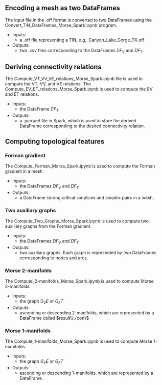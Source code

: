 ## Encoding a mesh as two DataFrames

The input file in the .off format is converted to two DataFrames using the Convert_TIN_DataFrames_Morse_Spark.ipynb program.
* Inputs:
  - a .off file representing a TIN, e.g., Canyon_Lake_Gorge_TX.off
* Outputs:
  - two .csv files corresponding to the DataFrames $DF_V$ and $DF_T$


## Deriving connectivity relations
The Compute_VT_VV_VE_relations_Morse_Spark.ipynb file is used to compute the VT, VV, and VE relations. The Compute_EV_ET_relations_Morse_Spark.ipynb is used to compute the EV and ET relations.
* Inputs:
  - the DataFrame $DF_T$
* Outputs:
  - a .parquet file in Spark, which is used to store the derived DataFrame corresponding to the desired connectivity relation.

## Computing topological features

### Forman gradient
The Compute_Forman_Morse_Spark.ipynb is used to compute the Forman gradient in a mesh.
* Inputs:
  - the DataFrames $DF_V$ and $DF_T$
* Outputs:
  - a DataFrame storing critical simplices and simplex pairs in a mesh.
 
### Two auxiliary graphs 
The Compute_Two_Graphs_Morse_Spark.ipynb is used to compute two auxiliary graphs from the Forman gradient.
* Inputs:
  - the DataFrames $DF_V$ and $DF_T$
* Outputs:
  - two auxiliary graphs. Each graph is represented by two DataFrames corresponding to nodes and arcs.

### Morse 2-manifolds
The Compute_2-manifolds_Morse_Spark.ipynb is used to compute Morse 2-manifolds.
* Inputs:
  - the graph $G_VE$ or $G_ET$
* Outputs:
  - ascending or descending 2-manifolds, which are represented by a DataFrame called $result\\_{con}$

### Morse 1-manifolds
The Compute_1-manifolds_Morse_Spark.ipynb is used to compute Morse 1-manifolds.
* Inputs:
  - the graph $G_VE$ or $G_ET$
* Outputs:
  - ascending or descending 1-manifolds, which are represented by a DataFrame.
